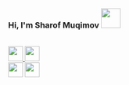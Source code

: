 ### Hi, I'm Sharof Muqimov <img src="https://media4.giphy.com/media/v1.Y2lkPTc5MGI3NjExN2puNnhydGdiZTZlNG0zeGgxZzY1eWJ1enphaW1kNzdnZmI2ZHc2ciZlcD12MV9pbnRlcm5hbF9naWZfYnlfaWQmY3Q9cw/gM5qFksULw54NMWyry/giphy.gif" width="40px">
<br />
<a href="https://t.me/Muq1mov_oo4" target="_blank">
  <code><img src="https://imgs.search.brave.com/tYoh_qYLKTWH4IO1yGqWTCnNUuCKtxV8Su-CukEUPnQ/rs:fit:860:0:0:0/g:ce/aHR0cHM6Ly93d3cu/ZnJlZXBuZ2xvZ29z/LmNvbS91cGxvYWRz/L3RlbGVncmFtLWxv/Z28tNy5wbmc" height="30px" top="50"></code>
</a>
<a href="https://instagram.com/Warofjaan" target="_blank">
  <code><img src="https://imgs.search.brave.com/p0ccXykA5PDsIeemN9kd5EZG7PeA46h6-B4LVwHUF-k/rs:fit:860:0:0:0/g:ce/aHR0cHM6Ly9jZG4u/cGl4YWJheS5jb20v/cGhvdG8vMjAxNi8w/OC8wMS8yMS8wMC9p/Y29uLTE1NjIxMzZf/NjQwLnBuZw" height="30px" top="50"></code>
</a>
<br />
<code><img src="https://imgs.search.brave.com/PZWkOaH7FUpHOefbTbfl7Jy2ijciTxuR25jCSqedErc/rs:fit:860:0:0:0/g:ce/aHR0cHM6Ly9jZG4u/aWNvbnNjb3V0LmNv/bS9pY29uL2ZyZWUv/cG5nLTI1Ni9mcmVl/LWphdmEtbG9nby1p/Y29uLWRvd25sb2Fk/LWluLXN2Zy1wbmct/Z2lmLWZpbGUtZm9y/bWF0cy0td29yZG1h/cmstcHJvZ3JhbW1p/bmctbGFuZ3VhZ2Ut/cGFjay1sb2dvcy1p/Y29ucy0xMTc0OTUz/LnBuZz9mPXdlYnAm/dz0yNTY" height="30px" top="50"></code>
<code><img src="https://imgs.search.brave.com/GDTxSR6IO9R6lofav6R2WC0fwN3vRCOHblcsXxgNkJQ/rs:fit:860:0:0:0/g:ce/aHR0cHM6Ly9icmFu/ZHNsb2dvcy5jb20v/d3AtY29udGVudC91/cGxvYWRzL2ltYWdl/cy9jLWxvZ28ucG5n" height="30px" top="50"></code>



